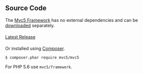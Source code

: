 ## Source Code
<p>The <a href="https://github.com/mvc5/mvc5">Mvc5 Framework</a> has no external dependencies and can be <a href="https://github.com/mvc5/mvc5/releases/latest">downloaded</a> separately.</p>
<p style="margin-top:20px;">
    <a class="btn btn-default btn-lg" href="https://github.com/mvc5/mvc5/releases/latest"><span class="glyphicon glyphicon-download"></span> Latest Release</a>
</p>
<p style="margin-top:20px;">Or installed using <a href="https://getcomposer.org">Composer</a>.</p>
<pre><code>$ composer.phar require mvc5/mvc5</code></pre>
<p>For PHP 5.6 use <code>mvc5/framework</code>.</p>
